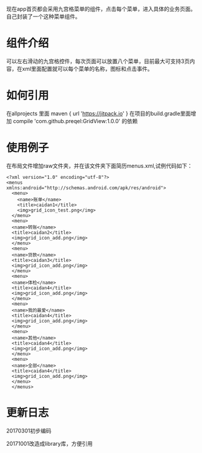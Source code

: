 现在app首页都会采用九宫格菜单的组件，点击每个菜单，进入具体的业务页面。自己封装了一个这种菜单组件。
# 组件介绍
可以左右滑动的九宫格控件，每次页面可以放置八个菜单，目前最大可支持3页内容，在xml里面配置就可以每个菜单的名称，图标和点击事件。
# 如何引用
在allprojects 里面 maven { url 'https://jitpack.io' }
在项目的build.gradle里面增加 compile 'com.github.preqel:GridView:1.0.0' 的依赖
# 使用例子
在布局文件增加raw文件夹，并在该文件夹下面简历menus.xml,试例代码如下：
```
<?xml version="1.0" encoding="utf-8"?>
<menus    xmlns:android="http://schemas.android.com/apk/res/android">    
  <menu>   
    <name>账单</name>            
    <title>caidan1</title>        
    <img>grid_icon_test.png</img>    
  </menu>    
  <menu>      
  <name>转账</name>        
  <title>caidan2</title>       
  <img>grid_icon_add.png</img>    
  </menu>    
  <menu>        
  <name>贷款</name>       
  <title>caidan3</title>       
  <img>grid_icon_add.png</img>    
  </menu>   
  <menu>        
  <name>体检</name>       
  <title>caidan4</title>       
  <img>grid_icon_add.png</img>   
  </menu>  
  <menu>       
  <name>我的最爱</name>      
  <title>caidan4</title>       
  <img>grid_icon_add.png</img>    
  </menu>  
  <menu>       
  <name>其他</name>      
  <title>caidan4</title>        
  <img>grid_icon_add.png</img>   
  </menu>  
  <menu>        
  <name>全部</name>       
  <title>caidan4</title>       
  <img>grid_icon_add.png</img>    
  </menu>
  </menus>
```

# 更新日志
20170301初步编码

20171001改造成library库，方便引用


